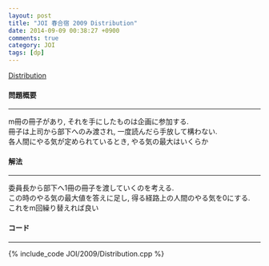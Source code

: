 ```yaml
---
layout: post
title: "JOI 春合宿 2009 Distribution"
date: 2014-09-09 00:38:27 +0900
comments: true
category: JOI
tags: [dp]
---
```


[Distribution](http://joisc2009.contest.atcoder.jp/tasks/joisc2009_distribution)

#### 問題概要

****

m冊の冊子があり, それを手にしたものは企画に参加する.  
冊子は上司から部下へのみ渡され, 一度読んだら手放して構わない.  
各人間にやる気が定められているとき, やる気の最大はいくらか

#### 解法

****

委員長から部下へ1冊の冊子を渡していくのを考える.  
この時のやる気の最大値を答えに足し, 得る経路上の人間のやる気を0にする.  
これをm回繰り替えれば良い

#### コード

****

{% include_code JOI/2009/Distribution.cpp %}
